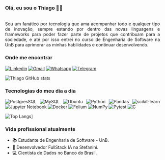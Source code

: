 ### Olá, eu sou o Thiago 👋🏽
</br>
<div style="text-align: justify">
Sou um fanático por tecnologia que ama acompanhar todo e qualquer tipo de inovação, sempre estando por dentro das novas linguagens e frameworks para poder fazer parte de projetos que contribuam para a sociedade, e até por isso entrei no curso de Engenharia de Software na UnB para aprimorar as minhas habilidades e continuar desenvolvendo.

</br>

### Onde me encontrar

[![Linkedin](https://img.shields.io/badge/LinkedIn-0077B5?style=for-the-badge&logo=linkedin&logoColor=white)](https://www.linkedin.com/in/thiago-luiz-de-souza-gomes-7271b818a/)
[![Gmail](https://img.shields.io/badge/Gmail-D14836?style=for-the-badge&logo=gmail&logoColor=white)](mailto:thiago.luiz20000@gmail.com)
[![Whatsapp](https://img.shields.io/badge/WhatsApp-25D366?style=for-the-badge&logo=whatsapp&logoColor=white)](https://api.whatsapp.com/send?phone=5561999455714&text=Ol%C3%A1%2C%20Victor.%20Te%20encontrei%20pelo%20GitHub%20e%20gostaria%20de%20falar%20com%20voc%C3%AA.%20)
[![Telegram](https://img.shields.io/badge/Telegram-2CA5E0?style=for-the-badge&logo=telegram&logoColor=white)](https://t.me/thiagomes)

![Thiago GitHub stats](https://github-readme-stats.vercel.app/api?username=thiagolsg&show_icons=true&theme=radical)

### Tecnologias do meu dia a dia
![PostgresSQL](https://img.shields.io/badge/PostgreSQL-316192?style=for-the-badge&logo=postgresql&logoColor=white)
![MySQL](https://img.shields.io/badge/MySQL-005C84?style=for-the-badge&logo=mysql&logoColor=white)
![Ubuntu](https://img.shields.io/badge/Ubuntu-E95420?style=for-the-badge&logo=ubuntu&logoColor=white)
![Python](https://img.shields.io/badge/Python-14354C?style=for-the-badge&logo=python&logoColor=white)
![Pandas](https://img.shields.io/badge/pandas-%23150458.svg?style=for-the-badge&logo=pandas&logoColor=white)
![scikit-learn](https://img.shields.io/badge/scikit--learn-%23F7931E.svg?style=for-the-badge&logo=scikit-learn&logoColor=white)
![Jupyter Notebook](https://img.shields.io/badge/jupyter-%23FA0F00.svg?style=for-the-badge&logo=jupyter&logoColor=white)
![Docker](https://img.shields.io/badge/docker-%230db7ed.svg?style=for-the-badge&logo=docker&logoColor=white)
![Folium](https://a11ybadges.com/badge?logo=folium)
![NumPy](https://img.shields.io/badge/numpy-%23013243.svg?style=for-the-badge&logo=numpy&logoColor=white)
![Pytest](https://a11ybadges.com/badge?logo=pytest)
![C](https://img.shields.io/badge/C-00599C?style=for-the-badge&logo=c&logoColor=white)

![Top Langs](https://github-readme-stats.vercel.app/api/top-langs/?username=thiagolsg&layout=compact)]

### Vida profissional atualmente

- :books: Estudante de Engenharia de Software - UnB.
- 🔭 Desenvolvedor FullStack IA na Stefanini. 
- :computer: Cientista de Dados no Banco do Brasil.


